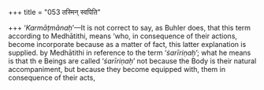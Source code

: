 +++
title = "053 तस्मिन् स्वपिति"

+++
‘*Karmāṭmānaḥ*’—It is not correct to say, as Buhler does, that this term
according to Medhātithi, means ‘who, in consequence of their actions,
become incorporate because as a matter of fact, this latter explanation
is supplied. by Medhātithi in reference to the term ‘*śarīriṇaḥ*’; what
he means is that th e Beings are called ‘*śarīriṇaḥ*’ not because the
Body is their natural accompaniment, but because they become equipped
with, them in consequence of their acts,
